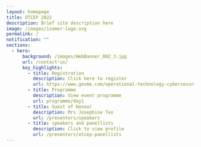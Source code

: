 ```yaml
---
layout: homepage
title: OTCEP 2022
description: Brief site description here
image: /images/isomer-logo.svg
permalink: /
notification: ""
sections:
  - hero:
      background: /images/WebBanner_R02_3.jpg
      url: /contact-us/
      key_highlights:
        - title: Registration
          description: Click here to register
          url: https://www.gevme.com/operational-technology-cybersecurity-expert-panel-otcep-forum-2022-97874676
        - title: Programme
          description: View event programme
          url: programme/day1
        - title: Guest of Honour
          description: Mrs Josephine Teo
          url: /presenters/speakers
        - title: speakers and panellists
          description: Click to view profile
          url: /presenters/otcep-panellists
---
```


